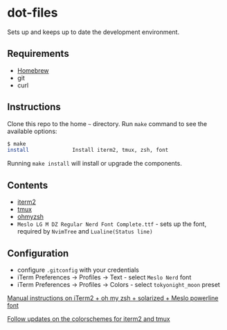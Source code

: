 # dot-files

Sets up and keeps up to date the development environment.

## Requirements

- [Homebrew](https://brew.sh/)
- git
- curl

## Instructions

Clone this repo to the home `~` directory. Run `make` command to see the available options:

```bash
$ make
install              Install iterm2, tmux, zsh, font
```

Running `make install` will install or upgrade the components.

## Contents

- [iterm2](https://iterm2.com/)
- [tmux](https://github.com/tmux/tmux/wiki)
- [ohmyzsh](https://github.com/ohmyzsh/ohmyzsh)
- `Meslo LG M DZ Regular Nerd Font Complete.ttf` - sets up the font, required by `NvimTree` and `Lualine(Status line)`

## Configuration

- configure `.gitconfig` with your credentials
- iTerm Preferences → Profiles → Text - select `Meslo Nerd` font
- iTerm Preferences → Profiles → Colors - select `tokyonight_moon` preset

[Manual instructions on iTerm2 + oh my zsh + solarized + Meslo powerline font](https://gist.github.com/kevin-smets/8568070)

[Follow updates on the colorschemes for iterm2 and tmux](https://github.com/folke/tokyonight.nvim/tree/main/extras)

